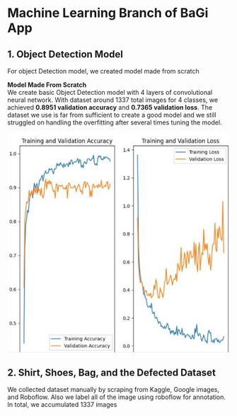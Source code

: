 # Machine Learning Branch of BaGi App

## 1. Object Detection Model

For object Detection model, we created model made from scratch

**Model Made From Scratch**<br />
We create basic Object Detection model with 4 layers of convolutional neural network. With dataset around 1337 total images for 4 classes, we achieved **0.8951 validation accuracy** and **0.7365 validation loss**. The dataset we use is far from sufficient to create a good model and we still struggled on handling the overfitting after several times tuning the model.<br />

![train_and_val_acc.jpg](https://github.com/rondimarten07/Apps-BaGi/blob/1b796ee43d113196a45d4dca1ef854a675d2f259/train_and_val_acc.jpg)

## 2. Shirt, Shoes, Bag, and the Defected Dataset

We collected dataset manually by scraping from Kaggle, Google images, and Roboflow. Also we label all of the image using roboflow for annotation. In total, we accumulated 1337 images
